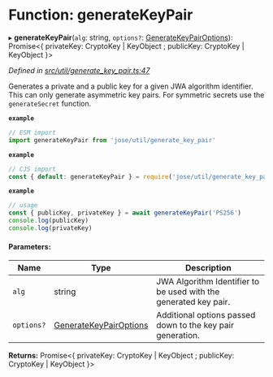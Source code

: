 # Function: generateKeyPair

▸ **generateKeyPair**(`alg`: string, `options?`: [GenerateKeyPairOptions](../interfaces/_util_generate_key_pair_.generatekeypairoptions.md)): Promise<{ privateKey: CryptoKey \| KeyObject ; publicKey: CryptoKey \| KeyObject  }\>

*Defined in [src/util/generate_key_pair.ts:47](https://github.com/panva/jose/blob/v3.5.2/src/util/generate_key_pair.ts#L47)*

Generates a private and a public key for a given JWA algorithm identifier.
This can only generate asymmetric key pairs. For symmetric secrets use the
`generateSecret` function.

**`example`** 
```js
// ESM import
import generateKeyPair from 'jose/util/generate_key_pair'
```

**`example`** 
```js
// CJS import
const { default: generateKeyPair } = require('jose/util/generate_key_pair')
```

**`example`** 
```js
// usage
const { publicKey, privateKey } = await generateKeyPair('PS256')
console.log(publicKey)
console.log(privateKey)
```

#### Parameters:

Name | Type | Description |
------ | ------ | ------ |
`alg` | string | JWA Algorithm Identifier to be used with the generated key pair. |
`options?` | [GenerateKeyPairOptions](../interfaces/_util_generate_key_pair_.generatekeypairoptions.md) | Additional options passed down to the key pair generation.  |

**Returns:** Promise<{ privateKey: CryptoKey \| KeyObject ; publicKey: CryptoKey \| KeyObject  }\>
